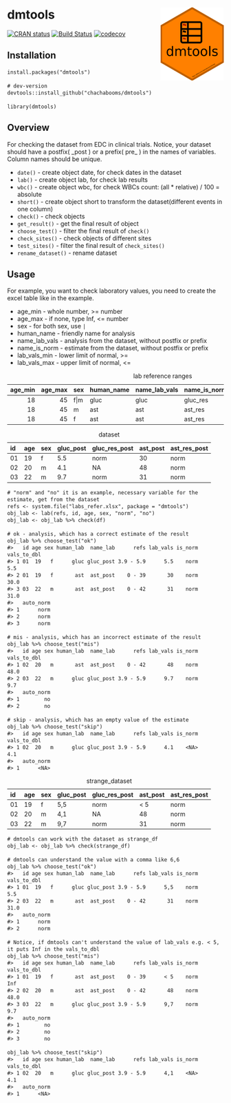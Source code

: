 dmtools <img src='man/figures/logo.png' align="right" height="170" />
=====================================================================

[![CRAN
status](https://www.r-pkg.org/badges/version/dmtools)](https://CRAN.R-project.org/package=dmtools)
[![Build
Status](https://travis-ci.com/chachabooms/dmtools.svg?token=pmH5ZxVz4xaZTjx5TDKs&branch=master)](https://travis-ci.com/chachabooms/dmtools)
[![codecov](https://codecov.io/gh/chachabooms/dmtools/branch/master/graph/badge.svg?token=AEKUFWUUXZ)](https://codecov.io/gh/chachabooms/dmtools)

Installation
------------

    install.packages("dmtools")

    # dev-version
    devtools::install_github("chachabooms/dmtools")

    library(dmtools)

Overview
--------

For checking the dataset from EDC in clinical trials. Notice, your
dataset should have a postfix( \_post ) or a prefix( pre\_ ) in the
names of variables. Column names should be unique.

-   `date()` - create object date, for check dates in the dataset
-   `lab()` - create object lab, for check lab results
-   `wbc()` - create object wbc, for check WBCs count: (all \* relative)
    / 100 = absolute
-   `short()` - create object short to transform the dataset(different
    events in one column)
-   `check()` - check objects
-   `get_result()` - get the final result of object
-   `choose_test()` - filter the final result of `check()`
-   `check_sites()` - check objects of different sites
-   `test_sites()` - filter the final result of `check_sites()`
-   `rename_dataset()` - rename dataset

Usage
-----

For example, you want to check laboratory values, you need to create the
excel table like in the example.

-   age\_min - whole number, &gt;= number
-   age\_max - if none, type Inf, &lt;= number  
-   sex - for both sex, use `|`
-   human\_name - friendly name for analysis
-   name\_lab\_vals - analysis from the dataset, without postfix or
    prefix
-   name\_is\_norm - estimate from the dataset, without postfix or
    prefix
-   lab\_vals\_min - lower limit of normal, &gt;=
-   lab\_vals\_max - upper limit of normal, &lt;=

<table>
<caption>lab reference ranges</caption>
<thead>
<tr class="header">
<th style="text-align: right;">age_min</th>
<th style="text-align: right;">age_max</th>
<th style="text-align: left;">sex</th>
<th style="text-align: left;">human_name</th>
<th style="text-align: left;">name_lab_vals</th>
<th style="text-align: left;">name_is_norm</th>
<th style="text-align: left;">lab_vals_min</th>
<th style="text-align: left;">lab_vals_max</th>
</tr>
</thead>
<tbody>
<tr class="odd">
<td style="text-align: right;">18</td>
<td style="text-align: right;">45</td>
<td style="text-align: left;">f|m</td>
<td style="text-align: left;">gluc</td>
<td style="text-align: left;">gluc</td>
<td style="text-align: left;">gluc_res</td>
<td style="text-align: left;">3.9</td>
<td style="text-align: left;">5.9</td>
</tr>
<tr class="even">
<td style="text-align: right;">18</td>
<td style="text-align: right;">45</td>
<td style="text-align: left;">m</td>
<td style="text-align: left;">ast</td>
<td style="text-align: left;">ast</td>
<td style="text-align: left;">ast_res</td>
<td style="text-align: left;">0</td>
<td style="text-align: left;">42</td>
</tr>
<tr class="odd">
<td style="text-align: right;">18</td>
<td style="text-align: right;">45</td>
<td style="text-align: left;">f</td>
<td style="text-align: left;">ast</td>
<td style="text-align: left;">ast</td>
<td style="text-align: left;">ast_res</td>
<td style="text-align: left;">0</td>
<td style="text-align: left;">39</td>
</tr>
</tbody>
</table>

<table>
<caption>dataset</caption>
<thead>
<tr class="header">
<th style="text-align: left;">id</th>
<th style="text-align: left;">age</th>
<th style="text-align: left;">sex</th>
<th style="text-align: left;">gluc_post</th>
<th style="text-align: left;">gluc_res_post</th>
<th style="text-align: left;">ast_post</th>
<th style="text-align: left;">ast_res_post</th>
</tr>
</thead>
<tbody>
<tr class="odd">
<td style="text-align: left;">01</td>
<td style="text-align: left;">19</td>
<td style="text-align: left;">f</td>
<td style="text-align: left;">5.5</td>
<td style="text-align: left;">norm</td>
<td style="text-align: left;">30</td>
<td style="text-align: left;">norm</td>
</tr>
<tr class="even">
<td style="text-align: left;">02</td>
<td style="text-align: left;">20</td>
<td style="text-align: left;">m</td>
<td style="text-align: left;">4.1</td>
<td style="text-align: left;">NA</td>
<td style="text-align: left;">48</td>
<td style="text-align: left;">norm</td>
</tr>
<tr class="odd">
<td style="text-align: left;">03</td>
<td style="text-align: left;">22</td>
<td style="text-align: left;">m</td>
<td style="text-align: left;">9.7</td>
<td style="text-align: left;">norm</td>
<td style="text-align: left;">31</td>
<td style="text-align: left;">norm</td>
</tr>
</tbody>
</table>

    # "norm" and "no" it is an example, necessary variable for the estimate, get from the dataset
    refs <- system.file("labs_refer.xlsx", package = "dmtools")
    obj_lab <- lab(refs, id, age, sex, "norm", "no")
    obj_lab <- obj_lab %>% check(df)

    # ok - analysis, which has a correct estimate of the result
    obj_lab %>% choose_test("ok")
    #>   id age sex human_lab  name_lab      refs lab_vals is_norm vals_to_dbl
    #> 1 01  19   f      gluc gluc_post 3.9 - 5.9      5.5    norm         5.5
    #> 2 01  19   f       ast  ast_post    0 - 39       30    norm        30.0
    #> 3 03  22   m       ast  ast_post    0 - 42       31    norm        31.0
    #>   auto_norm
    #> 1      norm
    #> 2      norm
    #> 3      norm

    # mis - analysis, which has an incorrect estimate of the result
    obj_lab %>% choose_test("mis")
    #>   id age sex human_lab  name_lab      refs lab_vals is_norm vals_to_dbl
    #> 1 02  20   m       ast  ast_post    0 - 42       48    norm        48.0
    #> 2 03  22   m      gluc gluc_post 3.9 - 5.9      9.7    norm         9.7
    #>   auto_norm
    #> 1        no
    #> 2        no

    # skip - analysis, which has an empty value of the estimate
    obj_lab %>% choose_test("skip")
    #>   id age sex human_lab  name_lab      refs lab_vals is_norm vals_to_dbl
    #> 1 02  20   m      gluc gluc_post 3.9 - 5.9      4.1    <NA>         4.1
    #>   auto_norm
    #> 1      <NA>

<table>
<caption>strange_dataset</caption>
<thead>
<tr class="header">
<th style="text-align: left;">id</th>
<th style="text-align: left;">age</th>
<th style="text-align: left;">sex</th>
<th style="text-align: left;">gluc_post</th>
<th style="text-align: left;">gluc_res_post</th>
<th style="text-align: left;">ast_post</th>
<th style="text-align: left;">ast_res_post</th>
</tr>
</thead>
<tbody>
<tr class="odd">
<td style="text-align: left;">01</td>
<td style="text-align: left;">19</td>
<td style="text-align: left;">f</td>
<td style="text-align: left;">5,5</td>
<td style="text-align: left;">norm</td>
<td style="text-align: left;">&lt; 5</td>
<td style="text-align: left;">norm</td>
</tr>
<tr class="even">
<td style="text-align: left;">02</td>
<td style="text-align: left;">20</td>
<td style="text-align: left;">m</td>
<td style="text-align: left;">4,1</td>
<td style="text-align: left;">NA</td>
<td style="text-align: left;">48</td>
<td style="text-align: left;">norm</td>
</tr>
<tr class="odd">
<td style="text-align: left;">03</td>
<td style="text-align: left;">22</td>
<td style="text-align: left;">m</td>
<td style="text-align: left;">9,7</td>
<td style="text-align: left;">norm</td>
<td style="text-align: left;">31</td>
<td style="text-align: left;">norm</td>
</tr>
</tbody>
</table>

    # dmtools can work with the dataset as strange_df
    obj_lab <- obj_lab %>% check(strange_df)

    # dmtools can understand the value with a comma like 6,6 
    obj_lab %>% choose_test("ok")
    #>   id age sex human_lab  name_lab      refs lab_vals is_norm vals_to_dbl
    #> 1 01  19   f      gluc gluc_post 3.9 - 5.9      5,5    norm         5.5
    #> 2 03  22   m       ast  ast_post    0 - 42       31    norm        31.0
    #>   auto_norm
    #> 1      norm
    #> 2      norm

    # Notice, if dmtools can't understand the value of lab_vals e.g. < 5, it puts Inf in the vals_to_dbl
    obj_lab %>% choose_test("mis")
    #>   id age sex human_lab  name_lab      refs lab_vals is_norm vals_to_dbl
    #> 1 01  19   f       ast  ast_post    0 - 39      < 5    norm         Inf
    #> 2 02  20   m       ast  ast_post    0 - 42       48    norm        48.0
    #> 3 03  22   m      gluc gluc_post 3.9 - 5.9      9,7    norm         9.7
    #>   auto_norm
    #> 1        no
    #> 2        no
    #> 3        no

    obj_lab %>% choose_test("skip")
    #>   id age sex human_lab  name_lab      refs lab_vals is_norm vals_to_dbl
    #> 1 02  20   m      gluc gluc_post 3.9 - 5.9      4,1    <NA>         4.1
    #>   auto_norm
    #> 1      <NA>
